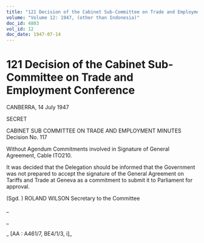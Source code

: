 ```yaml
---
title: "121 Decision of the Cabinet Sub-Committee on Trade and Employment Conference"
volume: "Volume 12: 1947, (other than Indonesia)"
doc_id: 4803
vol_id: 12
doc_date: 1947-07-14
---
```


# 121 Decision of the Cabinet Sub-Committee on Trade and Employment Conference

CANBERRA, 14 July 1947

SECRET

CABINET SUB COMMITTEE ON TRADE AND EMPLOYMENT MINUTES Decision No. 117

Without Agendum Commitments involved in Signature of General Agreement, Cable ITO210.

It was decided that the Delegation should be informed that the Government was not prepared to accept the signature of the General Agreement on Tariffs and Trade at Geneva as a commitment to submit it to Parliament for approval.

(Sgd. ) ROLAND WILSON Secretary to the Committee

_

_

_ [AA : A461/7, BE4/1/3, i]_
